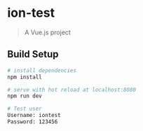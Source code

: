 # ion-test

> A Vue.js project

## Build Setup

``` bash
# install dependencies
npm install

# serve with hot reload at localhost:8080
npm run dev

# Test user
Username: iontest
Password: 123456
```



